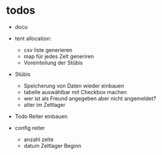 # todos

- docu
- tent allocation:
  - csv liste generieren
  - map für jedes Zelt generiren
  - Voreinteilung der Stübis

- Stübis
  - Speicherung von Daten wieder einbauen
  - tabelle auswählbar mit Checkbox machen
  - wer ist als Freund angegeben aber nicht angemeldet?
  - alter im Zeltlager


- Todo Reiter einbauen
- config reiter
  - anzahl zelte
  - datum Zeltlager Beginn
